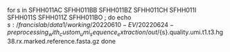 



for s in SFHH011AC SFHH011BB SFHH011BZ SFHH011CH SFHH011I SFHH011S SFHH011Z SFHH011BO ; do
echo ${s}: /francislab/data1/working/20220610-EV/20220624-preprocessing_with_custom_umi_sequence_extraction/out/${s}.quality.umi.t1.t3.hg38.rx.marked.reference.fasta.gz
done




